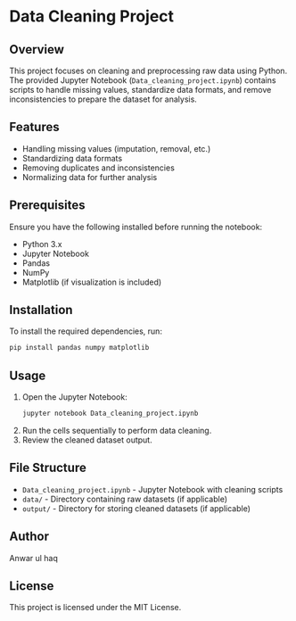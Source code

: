 # Data Cleaning Project

## Overview

This project focuses on cleaning and preprocessing raw data using Python. The provided Jupyter Notebook (`Data_cleaning_project.ipynb`) contains scripts to handle missing values, standardize data formats, and remove inconsistencies to prepare the dataset for analysis.

## Features

- Handling missing values (imputation, removal, etc.)
- Standardizing data formats
- Removing duplicates and inconsistencies
- Normalizing data for further analysis

## Prerequisites

Ensure you have the following installed before running the notebook:

- Python 3.x
- Jupyter Notebook
- Pandas
- NumPy
- Matplotlib (if visualization is included)

## Installation

To install the required dependencies, run:

```bash
pip install pandas numpy matplotlib
```

## Usage

1. Open the Jupyter Notebook:
   ```bash
   jupyter notebook Data_cleaning_project.ipynb
   ```
2. Run the cells sequentially to perform data cleaning.
3. Review the cleaned dataset output.

## File Structure

- `Data_cleaning_project.ipynb` - Jupyter Notebook with cleaning scripts
- `data/` - Directory containing raw datasets (if applicable)
- `output/` - Directory for storing cleaned datasets (if applicable)

## Author

Anwar ul haq

## License

This project is licensed under the MIT License.

